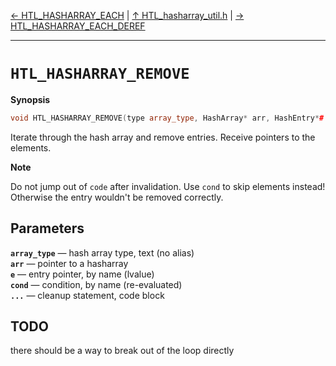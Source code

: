 [&#8592; HTL_HASHARRAY_EACH](HTL_hasharray_util.h--htl_hasharray_each.md) | [&#8593; HTL_hasharray_util.h](HTL_hasharray_util.h.md) | [&#8594; HTL_HASHARRAY_EACH_DEREF](HTL_hasharray_util.h--htl_hasharray_each_deref.md)
***

# `HTL_HASHARRAY_REMOVE`
**Synopsis**

```cpp
void HTL_HASHARRAY_REMOVE(type array_type, HashArray* arr, HashEntry*# e, bool# cond, {} ...code)
```

Iterate through the hash array and remove entries.
Receive pointers to the elements.


**Note**  


Do not jump out of `code` after invalidation.
Use `cond` to skip elements instead!
Otherwise the entry wouldn't be removed correctly.


## Parameters
**`array_type`** &#8213; hash array type,         text (no alias)  
**`arr`** &#8213; pointer to a hasharray  
**`e`** &#8213; entry pointer,           by name (lvalue)  
**`cond`** &#8213; condition,               by name (re-evaluated)  
**`...`** &#8213; cleanup statement,       code block  
## TODO

there should be a way to break out of the loop directly


